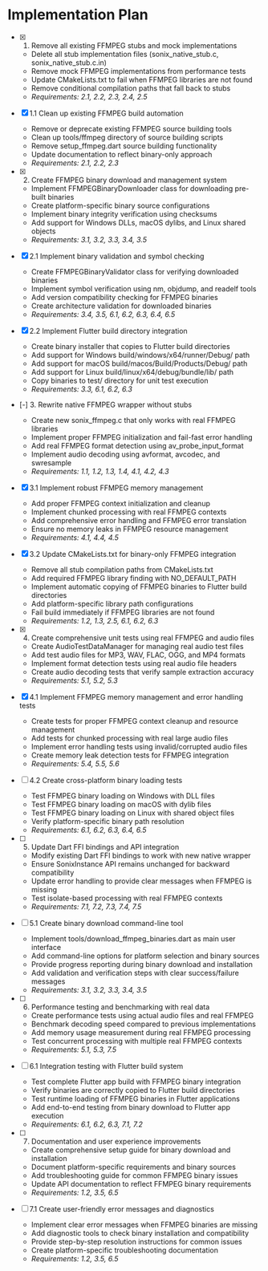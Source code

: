 # Implementation Plan

- [x] 1. Remove all existing FFMPEG stubs and mock implementations

  - Delete all stub implementation files (sonix_native_stub.c, sonix_native_stub.c.in)
  - Remove mock FFMPEG implementations from performance tests
  - Update CMakeLists.txt to fail when FFMPEG libraries are not found
  - Remove conditional compilation paths that fall back to stubs
  - _Requirements: 2.1, 2.2, 2.3, 2.4, 2.5_

- [x] 1.1 Clean up existing FFMPEG build automation

  - Remove or deprecate existing FFMPEG source building tools
  - Clean up tools/ffmpeg directory of source building scripts
  - Remove setup_ffmpeg.dart source building functionality
  - Update documentation to reflect binary-only approach
  - _Requirements: 2.1, 2.2, 2.3_

- [x] 2. Create FFMPEG binary download and management system


  - Implement FFMPEGBinaryDownloader class for downloading pre-built binaries
  - Create platform-specific binary source configurations
  - Implement binary integrity verification using checksums
  - Add support for Windows DLLs, macOS dylibs, and Linux shared objects
  - _Requirements: 3.1, 3.2, 3.3, 3.4, 3.5_

- [x] 2.1 Implement binary validation and symbol checking

  - Create FFMPEGBinaryValidator class for verifying downloaded binaries
  - Implement symbol verification using nm, objdump, and readelf tools
  - Add version compatibility checking for FFMPEG binaries
  - Create architecture validation for downloaded binaries
  - _Requirements: 3.4, 3.5, 6.1, 6.2, 6.3, 6.4, 6.5_

- [x] 2.2 Implement Flutter build directory integration

  - Create binary installer that copies to Flutter build directories
  - Add support for Windows build/windows/x64/runner/Debug/ path
  - Add support for macOS build/macos/Build/Products/Debug/ path
  - Add support for Linux build/linux/x64/debug/bundle/lib/ path
  - Copy binaries to test/ directory for unit test execution
  - _Requirements: 3.3, 6.1, 6.2, 6.3_

- [-] 3. Rewrite native FFMPEG wrapper without stubs




  - Create new sonix_ffmpeg.c that only works with real FFMPEG libraries
  - Implement proper FFMPEG initialization and fail-fast error handling
  - Add real FFMPEG format detection using av_probe_input_format
  - Implement audio decoding using avformat, avcodec, and swresample
  - _Requirements: 1.1, 1.2, 1.3, 1.4, 4.1, 4.2, 4.3_

- [x] 3.1 Implement robust FFMPEG memory management












  - Add proper FFMPEG context initialization and cleanup
  - Implement chunked processing with real FFMPEG contexts
  - Add comprehensive error handling and FFMPEG error translation
  - Ensure no memory leaks in FFMPEG resource management
  - _Requirements: 4.1, 4.4, 4.5_

- [x] 3.2 Update CMakeLists.txt for binary-only FFMPEG integration



  - Remove all stub compilation paths from CMakeLists.txt
  - Add required FFMPEG library finding with NO_DEFAULT_PATH
  - Implement automatic copying of FFMPEG binaries to Flutter build directories
  - Add platform-specific library path configurations
  - Fail build immediately if FFMPEG libraries are not found
  - _Requirements: 1.2, 1.3, 2.5, 6.1, 6.2, 6.3_

- [x] 4. Create comprehensive unit tests using real FFMPEG and audio files






  - Create AudioTestDataManager for managing real audio test files
  - Add test audio files for MP3, WAV, FLAC, OGG, and MP4 formats
  - Implement format detection tests using real audio file headers
  - Create audio decoding tests that verify sample extraction accuracy
  - _Requirements: 5.1, 5.2, 5.3_

- [x] 4.1 Implement FFMPEG memory management and error handling tests




  - Create tests for proper FFMPEG context cleanup and resource management
  - Add tests for chunked processing with real large audio files
  - Implement error handling tests using invalid/corrupted audio files
  - Create memory leak detection tests for FFMPEG integration
  - _Requirements: 5.4, 5.5, 5.6_



- [ ] 4.2 Create cross-platform binary loading tests

  - Test FFMPEG binary loading on Windows with DLL files
  - Test FFMPEG binary loading on macOS with dylib files
  - Test FFMPEG binary loading on Linux with shared object files
  - Verify platform-specific binary path resolution
  - _Requirements: 6.1, 6.2, 6.3, 6.4, 6.5_

- [ ] 5. Update Dart FFI bindings and API integration

  - Modify existing Dart FFI bindings to work with new native wrapper
  - Ensure SonixInstance API remains unchanged for backward compatibility
  - Update error handling to provide clear messages when FFMPEG is missing
  - Test isolate-based processing with real FFMPEG contexts
  - _Requirements: 7.1, 7.2, 7.3, 7.4, 7.5_

- [ ] 5.1 Create binary download command-line tool

  - Implement tools/download_ffmpeg_binaries.dart as main user interface
  - Add command-line options for platform selection and binary sources
  - Provide progress reporting during binary download and installation
  - Add validation and verification steps with clear success/failure messages
  - _Requirements: 3.1, 3.2, 3.3, 3.4, 3.5_

- [ ] 6. Performance testing and benchmarking with real data

  - Create performance tests using actual audio files and real FFMPEG
  - Benchmark decoding speed compared to previous implementations
  - Add memory usage measurement during real FFMPEG processing
  - Test concurrent processing with multiple real FFMPEG contexts
  - _Requirements: 5.1, 5.3, 7.5_

- [ ] 6.1 Integration testing with Flutter build system

  - Test complete Flutter app build with FFMPEG binary integration
  - Verify binaries are correctly copied to Flutter build directories
  - Test runtime loading of FFMPEG binaries in Flutter applications
  - Add end-to-end testing from binary download to Flutter app execution
  - _Requirements: 6.1, 6.2, 6.3, 7.1, 7.2_

- [ ] 7. Documentation and user experience improvements

  - Create comprehensive setup guide for binary download and installation
  - Document platform-specific requirements and binary sources
  - Add troubleshooting guide for common FFMPEG binary issues
  - Update API documentation to reflect FFMPEG binary requirements
  - _Requirements: 1.2, 3.5, 6.5_

- [ ] 7.1 Create user-friendly error messages and diagnostics
  - Implement clear error messages when FFMPEG binaries are missing
  - Add diagnostic tools to check binary installation and compatibility
  - Provide step-by-step resolution instructions for common issues
  - Create platform-specific troubleshooting documentation
  - _Requirements: 1.2, 3.5, 6.5_
